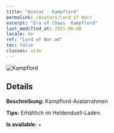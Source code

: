 ```yaml
---
title: "Avatar - Kampflord"
permalink: /Avatars/Lord of War/
excerpt: "Era of Chaos  Kampflord"
last_modified_at: 2021-06-08
locale: de
ref: "Lord of War.md"
toc: false
classes: wide
---
```

 ![Kampflord](/images/a/avatarFrame_9.png)

## Details

 **Beschreibung:** Kampflord-Avatarrahmen 

 **Tips:** Erhältlich im Heldenduell-Laden. 

 **Is available:**  + 

